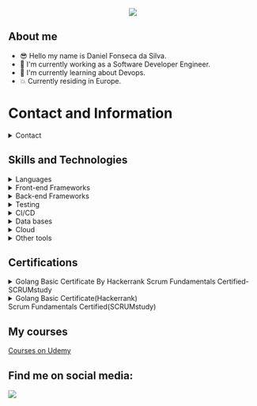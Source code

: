 <div align="center">
<img src="img\profile_image.png"/>
</div>

## About me 
- 😎 Hello my name is Daniel Fonseca da Silva.
- 🔭 I'm currently working as a Software Developer Engineer.
- 🌱 I'm currently learning about Devops.
- :boom: Currently residing in Europe.

# Contact and Information

<details>
  <summary>
    <a>Contact</a>
  </summary>

  <a name="contact"></a>

  - Email: dafondeveloper@gmail.com
  - Cellphone: +351 913 619 053
</details>

## Skills and Technologies

<details>
  <summary>
    <a>Languages</a>
  </summary>

  <a name="language"></a>

  - Golang
  - JavaScript
  - Java
</details>

<details>
  <summary>
    <a>Front-end Frameworks</a>
  </summary>

  <a name="frontframework"></a>
  
  - Angular
  - VueJS
  - Next(React)
</details>

<details>
  <summary>
    <a>Back-end Frameworks</a>
  </summary>

  <a name="backframework"></a>
  
  - Golang(Chi, gin, gorm)
  - Java(Spring)
  - Node(NestJS)
</details>

<details>
  <summary>
    <a>Testing</a>
  </summary>

  <a name="testing"></a>
  
  - Jest
  - Junit

</details>

<details>
  <summary>
    <a>CI/CD</a>
  </summary>

  <a name="cicd"></a>
  
  - Git
  - GitHub Action
  - Jenkins
  - GitLab

</details>

<details>
  <summary>
    <a>Data bases</a>
  </summary>

  <a name="database"></a>
  
  - MongoDB
  - PostgreSQL
  - MySQL
  - OracleDB 

</details>

<details>
  <summary>
    <a>Cloud</a>
  </summary>

  <a name="cloud"></a>
  
  - Terraform
  - Docker
  - AWS
  - Kubernetes 

</details>

<details>
  <summary>
    <a>Other tools</a>
  </summary>

  <a name="tools"></a>
  
  - Postman
  - Insomnia
  - Bruno
  - VS Code

</details>
     
## Certifications

<details>
  <summary>
    <a>Golang Basic Certificate By Hackerrank</a>
    <a>Scrum Fundamentals Certified- SCRUMstudy</a>
  </summary>
</details>

<details>
  <summary>
    <a>Golang Basic Certificate(Hackerrank)</a></br>
    <a>Scrum Fundamentals Certified(SCRUMstudy)</a>
  </summary>
</details>

## My courses
[Courses on Udemy](https://www.udemy.com/user/daniel-fonseca-da-silva/)

## Find me on social media: 
  <a href="https://www.linkedin.com/in/daniel-f-s-developer/" target="_blank"><img src="https://img.shields.io/badge/-LinkedIn-%230077B5?style=for-the-badge&logo=linkedin&logoColor=white" target="_blank"></a>
